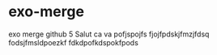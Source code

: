 # exo-merge
exo merge github 5
Salut ca va
pofjspojfs
fjojfpdskjfmzjfdsq
fodsjfmsldpoezkf
fdkdpofkdspokfpods
